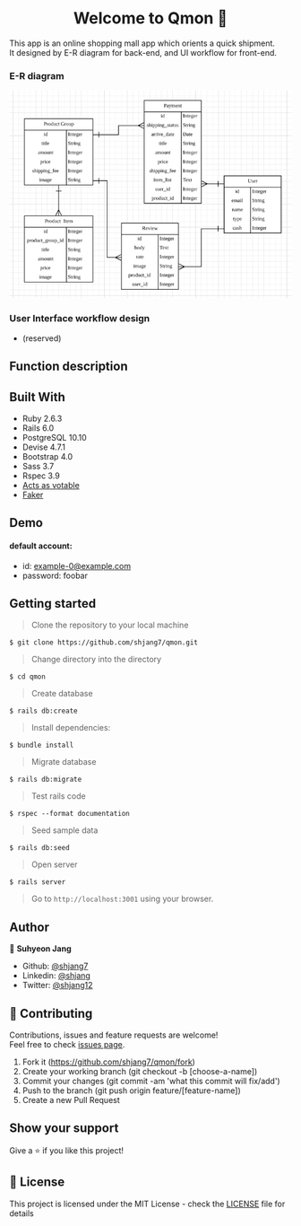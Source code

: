 <h1 align="center">Welcome to Qmon 👋</h1>

This app is an online shopping mall app which orients a quick shipment.<br />
It designed by E-R diagram for back-end, and UI workflow for front-end.

### E-R diagram
![](./docs/e-r-diagram.png)

### User Interface workflow design
- (reserved)

## Function description

## Built With
- Ruby 2.6.3
- Rails 6.0
- PostgreSQL 10.10
- Devise 4.7.1
- Bootstrap 4.0
- Sass 3.7
- Rspec 3.9
- [Acts as votable](https://github.com/ryanto/acts_as_votable/)
- [Faker](https://github.com/faker-ruby/faker)

## Demo

#### default account:
 - id: example-0@example.com
 - password: foobar

## Getting started

> Clone the repository to your local machine

```
$ git clone https://github.com/shjang7/qmon.git
```

> Change directory into the directory

```
$ cd qmon
```

> Create database

```
$ rails db:create
```

> Install dependencies:

```
$ bundle install
```

> Migrate database

```
$ rails db:migrate
```

> Test rails code

```
$ rspec --format documentation
```

> Seed sample data

```
$ rails db:seed
```

> Open server

```
$ rails server
```

> Go to `http://localhost:3001` using your browser.

## Author

👤 **Suhyeon Jang**

- Github: [@shjang7](https://github.com/shjang7)
- Linkedin: [@shjang](https://www.linkedin.com/in/shjang/)
- Twitter: [@shjang12](https://twitter.com/shjang12)

## 🤝 Contributing

Contributions, issues and feature requests are welcome!<br />Feel free to check [issues page](https://github.com/shjang7/qmon/issues).

1. Fork it (https://github.com/shjang7/qmon/fork)
2. Create your working branch (git checkout -b [choose-a-name])
3. Commit your changes (git commit -am 'what this commit will fix/add')
4. Push to the branch (git push origin feature/[feature-name])
5. Create a new Pull Request

## Show your support

Give a ⭐️ if you like this project!

## 📝 License

This project is licensed under the MIT License - check the [LICENSE](./LICENSE) file for details
